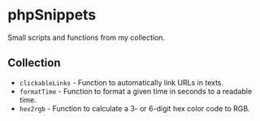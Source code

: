 # phpSnippets
Small scripts and functions from my collection.

## Collection
- `clickableLinks` - Function to automatically link URLs in texts.
- `formatTime` - Function to format a given time in seconds to a readable time.
- `hex2rgb` - Function to calculate a 3- or 6-digit hex color code to RGB.

